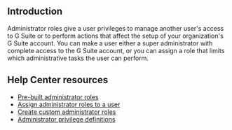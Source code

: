 ## Introduction

Administrator roles give a user privileges to manage another user's access to G Suite or to perform actions that affect the setup of your organization's G Suite account. You can make a user either a super administrator with complete access to the G Suite account, or you can assign a role that limits which administrative tasks the user can perform.

## Help Center resources

-   [Pre-built administrator roles](https://support.google.com/a/answer/2405986)
-   [Assign administrator roles to a user](https://support.google.com/a/answer/172176)
-   [Create custom administrator roles](https://support.google.com/a/answer/2406043)
-   [Administrator privilege definitions](https://support.google.com/a/answer/1219251)
